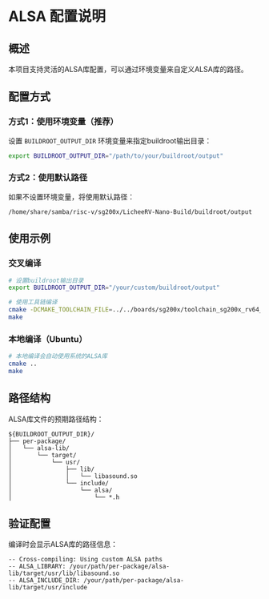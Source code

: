 # ALSA 配置说明

## 概述
本项目支持灵活的ALSA库配置，可以通过环境变量来自定义ALSA库的路径。

## 配置方式

### 方式1：使用环境变量（推荐）
设置 `BUILDROOT_OUTPUT_DIR` 环境变量来指定buildroot输出目录：

```bash
export BUILDROOT_OUTPUT_DIR="/path/to/your/buildroot/output"
```

### 方式2：使用默认路径
如果不设置环境变量，将使用默认路径：
```
/home/share/samba/risc-v/sg200x/LicheeRV-Nano-Build/buildroot/output
```

## 使用示例

### 交叉编译
```bash
# 设置buildroot输出目录
export BUILDROOT_OUTPUT_DIR="/your/custom/buildroot/output"

# 使用工具链编译
cmake -DCMAKE_TOOLCHAIN_FILE=../../boards/sg200x/toolchain_sg200x_rv64_musl.cmake ..
make
```

### 本地编译（Ubuntu）
```bash
# 本地编译会自动使用系统的ALSA库
cmake ..
make
```

## 路径结构
ALSA库文件的预期路径结构：
```
${BUILDROOT_OUTPUT_DIR}/
├── per-package/
│   └── alsa-lib/
│       └── target/
│           └── usr/
│               ├── lib/
│               │   └── libasound.so
│               └── include/
│                   └── alsa/
│                       └── *.h
```

## 验证配置
编译时会显示ALSA库的路径信息：
```
-- Cross-compiling: Using custom ALSA paths
-- ALSA_LIBRARY: /your/path/per-package/alsa-lib/target/usr/lib/libasound.so
-- ALSA_INCLUDE_DIR: /your/path/per-package/alsa-lib/target/usr/include
``` 